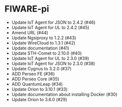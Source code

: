 # FIWARE-pi

- Update IoT Agent for JSON to 2.4.2 (#46) 
- Update IoT Agent for UL to 2.4.2 (#45)
- Amend URL (#44)
- Update Ngsiproxy to 1.2.2 (#43)
- Update WireCloud to 1.3.1 (#42)
- Update documentation (#41)
- Update STH-Comet to 2.10.0 (#40)
- Update IoT Agent for UL to 2.3.0 (#39)
- Update IoT Agent for JSON to 2.3.0 (#38) 
- Update Cygnus to 3.2.0 (#37)
- ADD Perseo FE (#36)
- ADD Perseo Core (#35)
- ADD QuantumLeap (#34)
- Update Orion to 3.10.1 (#33)
- Update documentation about installing Docker (#30)
- Update Orion to 3.6.0 (#29)
